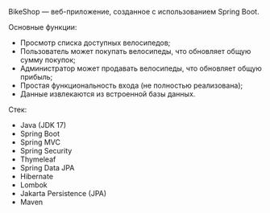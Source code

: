 BikeShop — веб-приложение, созданное с использованием Spring Boot.

Основные функции:

- Просмотр списка доступных велосипедов;
- Пользователь может покупать велосипеды, что обновляет общую сумму покупок;
- Администратор может продавать велосипеды, что обновляет общую прибыль;
- Простая функциональность входа (не полностью реализована);
- Данные извлекаются из встроенной базы данных.

Стек:

- Java (JDK 17)
- Spring Boot
- Spring MVC
- Spring Security
- Thymeleaf
- Spring Data JPA
- Hibernate
- Lombok
- Jakarta Persistence (JPA)
- Maven
